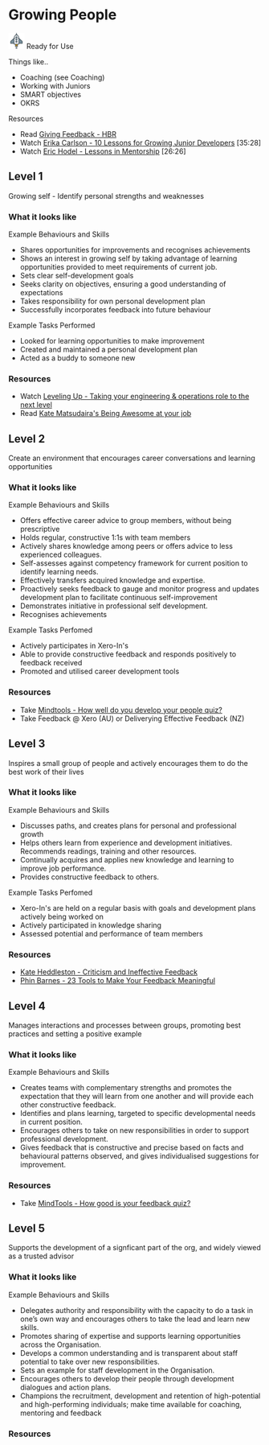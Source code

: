 # Growing People 
![Ready](../Images/rocket.png) Ready for Use  

Things like..
- Coaching (see Coaching)
- Working with Juniors
- SMART objectives
- OKRS


Resources 
- Read [Giving Feedback - HBR](https://www.amazon.com/Giving-Feedback-Solutions-Everyday-Challenges/dp/142210348X)
- Watch [Erika Carlson - 10 Lessons for Growing Junior Developers](https://www.youtube.com/watch?v=6YQsdjfny1Q) [35:28]
- Watch [Eric Hodel - Lessons in Mentorship](https://www.youtube.com/watch?v=2uzvH2uR3-I) [26:26]

## Level 1

Growing self - Identify personal strengths and weaknesses	

### What it looks like

Example Behaviours and Skills
- Shares opportunities for improvements and recognises achievements
- Shows an interest in growing self by taking advantage of learning opportunities provided to meet requirements of current job.
- Sets clear self-development goals
- Seeks clarity on objectives, ensuring a good understanding of expectations
- Takes responsibility for own personal development plan
- Successfully incorporates feedback into future behaviour

Example Tasks Performed
- Looked for learning opportunities to make improvement
- Created and maintained a personal development plan
- Acted as a buddy to someone new

### Resources
- Watch [Leveling Up - Taking your engineering & operations role to the next level](https://www.youtube.com/watch?v=lgxEmiMJVq4) 
- Read [Kate Matsudaira's Being Awesome at your job](http://katemats.com/being-awesome-at-your-job/)

## Level 2

Create an environment that encourages career conversations and learning opportunities

### What it looks like

Example Behaviours and Skills
- Offers effective career advice to group members, without being prescriptive
- Holds regular, constructive 1:1s with team members
- Actively shares knowledge among peers or offers advice to less experienced colleagues.
- Self-assesses against competency framework for current position to identify learning needs.
- Effectively transfers acquired knowledge and expertise.
- Proactively seeks feedback to gauge and monitor progress and updates development plan to facilitate continuous self-improvement
- Demonstrates initiative in professional self development.
- Recognises achievements

Example Tasks Perfomed
- Actively participates in Xero-In's 
- Able to provide constructive feedback and responds positively to feedback received
- Promoted and utilised career development tools

### Resources
- Take [Mindtools - How well do you develop your people quiz?](https://www.mindtools.com/community/pages/article/team-development.php)
- Take Feedback @ Xero (AU) or Deliverying Effective Feedback (NZ)

## Level 3

Inspires a small group of people and actively encourages them to do the best work of their lives	

### What it looks like

Example Behaviours and Skills
- Discusses paths, and creates plans for personal and professional growth
- Helps others learn from experience and development initiatives. Recommends readings, training and other resources.
- Continually acquires and applies new knowledge and learning to improve job performance.
- Provides constructive feedback to others.

Example Tasks Perfomed
- Xero-In's are held on a regular basis with goals and development plans actively being worked on
- Actively participated in knowledge sharing
- Assessed potential and performance of team members

### Resources
- [Kate Heddleston - Criticism and Ineffective Feedback](https://kateheddleston.com/blog/criticism-and-ineffective-feedback)
- [Phin Barnes - 23 Tools to Make Your Feedback Meaningful](http://firstround.com/review/23-Tools-to-Make-Feedback-Meaningful/)

## Level 4

Manages interactions and processes between groups, promoting best practices and setting a positive example	

### What it looks like

Example Behaviours and Skills
- Creates teams with complementary strengths and promotes the expectation that they will learn from one another and will provide each other constructive feedback.
- Identifies and plans learning, targeted to specific developmental needs in current position.
- Encourages others to take on new responsibilities in order to support professional development.
- Gives feedback that is constructive and precise based on facts and behavioural patterns observed, and gives individualised suggestions for improvement.

### Resources
- Take [MindTools - How good is your feedback quiz?](https://www.mindtools.com/community/pages/article/feedback-quiz.php)

## Level 5

Supports the development of a signficant part of the org, and widely viewed as a trusted advisor	

### What it looks like

Example Behaviours and Skills
- Delegates authority and responsibility with the capacity to do a task in one’s own way and encourages others to take the lead and learn new skills.
- Promotes sharing of expertise and supports learning opportunities across the Organisation.
- Develops a common understanding and is transparent about staff potential to take over new responsibilities.
- Sets an example for staff development in the Organisation.
- Encourages others to develop their people through development dialogues and action plans.
- Champions the recruitment, development and retention of high-potential and high-performing individuals; make time available for coaching, mentoring and feedback

### Resources